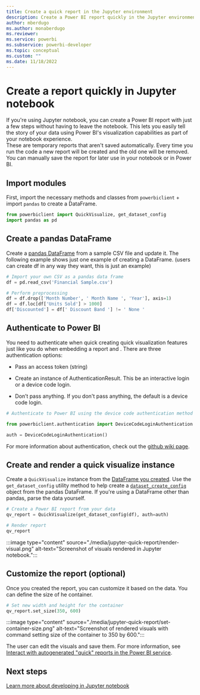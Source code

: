 ```yaml
---
title: Create a quick report in the Jupyter environment
description: Create a Power BI report quickly in the Jupyter environment
author: mberdugo
ms.author: monaberdugo
ms.reviewer:
ms.service: powerbi
ms.subservice: powerbi-developer
ms.topic: conceptual
ms.custom: ""
ms.date: 11/18/2022
---
```

# Create a report quickly in Jupyter notebook

If you're using Jupyter notebook, you can create a Power BI report with just a few steps without having to leave the notebook. This lets you easily tell the story of your data using Power BI's visualization capabilities as part of your notebook experience.  
These are temporary reports that aren't saved automatically. Every time you run the code a new report will be created and the old one will be removed. You can manually save the report for later use in your notebook or in Power BI.

## Import modules

First, import the necessary methods and classes from `powerbiclient` + import `pandas` to create a DataFrame.

```python
from powerbiclient import QuickVisualize, get_dataset_config
import pandas as pd
```

## Create a pandas DataFrame

Create a [pandas DataFrame](https://pandas.pydata.org/pandas-docs/stable/reference/api/pandas.DataFrame.html) from a sample CSV file and update it. The following example shows just one example of creating a DataFrame.  (users can create df in any way they want, this is just an example)

```python
# Import your own CSV as a pandas data frame
df = pd.read_csv('Financial Sample.csv')

# Perform preprocessing
df = df.drop(['Month Number', ' Month Name ', 'Year'], axis=1)
df = df.loc[df['Units Sold'] > 1000]
df['Discounted'] = df[' Discount Band '] != ' None '
```

## Authenticate to Power BI

You need to authenticate when quick creating quick visualization features just like you do when embedding a report and . There are three authentication options:

* Pass an access token (string)

* Create an instance of AuthenticationResult. This be an interactive login or a device code login.

* Don’t pass anything. If you don't pass anything, the default is a device code login.

```python
# Authenticate to Power BI using the device code authentication method

from powerbiclient.authentication import DeviceCodeLoginAuthentication

auth = DeviceCodeLoginAuthentication()
```

For more information about authentication, check out the [github wiki page](https://github.com/microsoft/powerbi-jupyter/wiki#authenticate-to-power-bi-and-acquire-an-access-token).

## Create and render a quick visualize instance

Create a `QuickVisualize` instance from the [DataFrame you created](#create-a-pandas-dataframe). Use the `get_dataset_config` utility method to help create a [`dataset_create_config`](/javascript/api/powerbi/powerbi-models/idatasetcreateconfiguration) object from the pandas DataFrame. If you're using a DataFrame other than pandas, parse the data yourself.

```python
# Create a Power BI report from your data
qv_report = QuickVisualize(get_dataset_config(df), auth=auth)

# Render report
qv_report
```

:::image type="content" source="./media/jupyter-quick-report/render-visual.png" alt-text="Screenshot of visuals rendered in Jupyter notebook.":::

## Customize the report (optional)

Once you created the report, you can customize it based on the data.
You can define the size of he container.

```python
# Set new width and height for the container
qv_report.set_size(350, 600)
```

:::image type="content" source="./media/jupyter-quick-report/set-container-size.png" alt-text="Screenshot of rendered visuals with command setting size of the container to 350 by 600.":::

The user can edit the visuals and save them. For more information, see [Interact with autogenerated "quick" reports in the Power BI service](../../create-reports/service-interact-quick-report.md).

## Next steps

[Learn more about developing in Jupyter notebook](/javascript/api/overview/powerbi/powerbi-jupyter)
